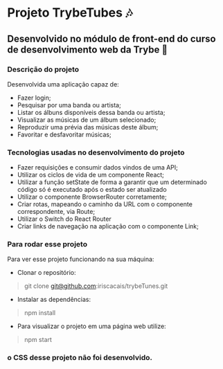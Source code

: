 
# Projeto TrybeTubes 🎶 
## Desenvolvido no módulo de front-end do curso de desenvolvimento web da Trybe 🚀

### Descrição do projeto
  Desenvolvida uma aplicação capaz de:
- Fazer login;
- Pesquisar por uma banda ou artista;
- Listar os álbuns disponíveis dessa banda ou artista;
- Visualizar as músicas de um álbum selecionado;
- Reproduzir uma prévia das músicas deste álbum;
- Favoritar e desfavoritar músicas;


### Tecnologias usadas no desenvolvimento do projeto
- Fazer requisições e consumir dados vindos de uma API;
- Utilizar os ciclos de vida de um componente React;
- Utilizar a função setState de forma a garantir que um determinado código só é executado após o estado ser atualizado
- Utilizar o componente BrowserRouter corretamente;
- Criar rotas, mapeando o caminho da URL com o componente correspondente, via Route;
- Utilizar o Switch do React Router
- Criar links de navegação na aplicação com o componente Link;

### Para rodar esse projeto
Para ver esse projeto funcionando na sua máquina:
- Clonar o repositório:
> git clone git@github.com:iriscacais/trybeTunes.git
- Instalar as dependências:
> npm install
- Para visualizar o projeto em uma página web utilize:
> npm start

### o CSS desse projeto não foi desenvolvido. 

